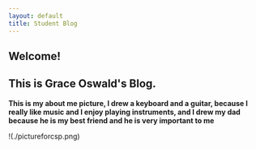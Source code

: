 ```yaml
---
layout: default
title: Student Blog
---
```




## Welcome!
## This is Grace Oswald's Blog.



**This is my about me picture, I drew a keyboard and a guitar, because I really like music and I enjoy playing instruments, and I drew my dad because he is my best friend and he is very important to me**


!(./pictureforcsp.png)